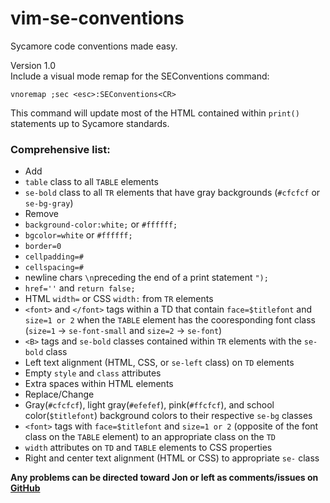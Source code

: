 # vim-se-conventions
Sycamore code conventions made easy.

Version 1.0    
Include a visual mode remap for the SEConventions command:

    vnoremap ;sec <esc>:SEConventions<CR>   

This command will update most of the HTML contained within `print()` statements up to Sycamore standards.

### Comprehensive list:
* Add
 * `table` class to all `TABLE` elements
 * `se-bold` class to all `TR` elements that have gray backgrounds (`#cfcfcf` or `se-bg-gray`)
* Remove
 * `background-color:white;` or `#ffffff;`
 * `bgcolor=white` or `#ffffff;`
 * `border=0`
 * `cellpadding=#`
 * `cellspacing=#`
 * newline chars `\n`preceding the end of a print statement `");`
 * `href=''` and `return false;`
 * HTML `width=` or CSS `width:` from `TR` elements
 * `<font>` and `</font>` tags within a TD that contain `face=$titlefont` and `size=1 or 2` when 
 the `TABLE` element has the cooresponding font class (`size=1` -> `se-font-small` and `size=2` -> `se-font`)
 * `<B>` tags and `se-bold` classes contained within `TR` elements with the `se-bold` class
 * Left text alignment (HTML, CSS, or `se-left` class) on `TD` elements
 * Empty `style` and `class` attributes
 * Extra spaces within HTML elements
* Replace/Change
 * Gray(`#cfcfcf`), light gray(`#efefef`), pink(`#ffcfcf`), and school color(`$titlefont`) background colors to 
 their respective `se-bg` classes
 * `<font>` tags with `face=$titlefont` and `size=1 or 2` (opposite of the font class on the `TABLE` element) to
 an appropriate class on the `TD`
 * `width` attributes on `TD` and `TABLE` elements to CSS properties
 * Right and center text alignment (HTML or CSS) to appropriate `se-` class
 
**Any problems can be directed toward Jon or left as comments/issues on [GitHub](https://github.com/JRonhovde/vim-se-conventions)**
